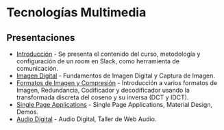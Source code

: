 # Tecnologías Multimedia

## Presentaciones
* [Introducción](https://docs.google.com/presentation/d/1wOiA1N3HgRELqbueYG8Nod7sEVQ15Atkx3Aw3P4BdlY/pub?start=false&loop=false&delayms=5000) - Se presenta el contenido del curso, metodología y configuración de un room en Slack, como herramienta de comunicación.
* [Imagen Digital](https://docs.google.com/presentation/d/1VXhMUpZ-sUVIi4EahOPt6GQVsUrAFUwkQ5BFqEsL1bA/pub?start=false&loop=false&delayms=5000) - Fundamentos de Imagen Digital y Captura de Imagen.
* [Formatos de Imagen y Compresión](https://docs.google.com/presentation/d/1D2fASq7F5l8e9b4aHzo35oId4EXk9JUFQh6kJ8vcHTI/pub?start=false&loop=false&delayms=5000) - Introducción a varios formatos de Imagen, Redundancia, Codificador y decodificador usando la transformada discreta del coseno y su inversa (DCT y IDCT).
* [Single Page Applications](https://docs.google.com/presentation/d/1IbHdHKf15lfRSB-Pr5pIGXbmrS-TsCk6SKhGzL7nrlg/pub?start=false&loop=false&delayms=5000) - Single Page Applications, Material Design, Demos.
* [Audio Digital](https://docs.google.com/presentation/d/1v1ZuUR_1NExjiDvbw1EcAstapJHkH_WTddFFC0ViLI4/pub?start=false&loop=false&delayms=5000) - Audio Digital, Taller de Web Audio.
